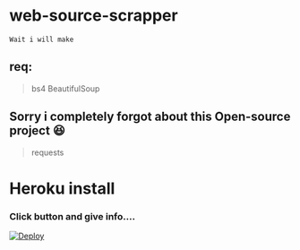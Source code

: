# web-source-scrapper
`Wait i will make`
## req:
> bs4 BeautifulSoup
## Sorry i completely forgot about this Open-source project 😆
> requests
# Heroku install

### Click button and give info....

[![Deploy](https://www.herokucdn.com/deploy/button.svg)](https://heroku.com/deploy)
